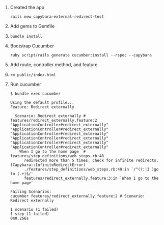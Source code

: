 1. Created the app

       rails new capybara-external-redirect-test

2. Add gems to Gemfile
3. `bundle install`
4. Bootstrap Cucumber

       ruby script/rails generate cucumber:install --rspec --capybara

5. Add route, controller method, and feature
6. `rm public/index.html`
7. Run cucumber


       $ bundle exec cucumber

       Using the default profile...
       Feature: Redirect externally
       
         Scenario: Redirect externally # features/redirect_externally.feature:2
       "ApplicationController#redirect_externally"
       "ApplicationController#redirect_externally"
       "ApplicationController#redirect_externally"
       "ApplicationController#redirect_externally"
       "ApplicationController#redirect_externally"
       "ApplicationController#redirect_externally"
           When I go to the home page  # features/step_definitions/web_steps.rb:48
             redirected more than 5 times, check for infinite redirects. (Capybara::InfiniteRedirectError)
             ./features/step_definitions/web_steps.rb:49:in `/^(?:|I )go to (.+)$/'
             features/redirect_externally.feature:3:in `When I go to the home page'
       
       Failing Scenarios:
       cucumber features/redirect_externally.feature:2 # Scenario: Redirect externally
       
       1 scenario (1 failed)
       1 step (1 failed)
       0m0.266s
